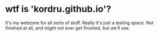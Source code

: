 # wtf is 'kordru.github.io'?
It's my webzone for all sorts of stuff. Really it's just a testing space. Not finished at all, and might not ever get finished, but we'll see.
